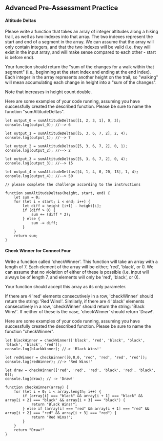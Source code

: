 ## Advanced Pre-Assessment Practice

#### Altitude Deltas

Please write a function that takes an array of integer altitudes along a hiking trail, as well as two indexes into that array. The two indexes represent the start and end of a segment in the array. We can assume that the array will only contain integers, and that the two indexes will be valid (i.e. they will exist in the input array, and will make sense compared to each other - start is before end).

Your function should return the "sum of the changes for a walk within that segment" (i.e., beginning at the start index and ending at the end index). Each integer in the array represents another height on the trail, so "walking" will mean accumulating each change in height into a "sum of the changes".

Note that increases in height count double.

Here are some examples of your code running, assuming you have successfully created the described function. Please be sure to name the function "sumAltitudeDeltas".

```javescript
let output_0 = sumAltitudeDeltas([1, 2, 3, 1], 0, 3);
console.log(output_0); //--> 6

let output_1 = sumAltitudeDeltas([5, 3, 6, 7, 2], 2, 4);
console.log(output_1); //--> 7

let output_2 = sumAltitudeDeltas([5, 3, 6, 7, 2], 0, 1);
console.log(output_2); //--> 2

let output_3 = sumAltitudeDeltas([5, 3, 6, 7, 2], 0, 4);
console.log(output_3); //--> 15

let output_4 = sumAltitudeDeltas([4, 1, 4, 0, 20, 13], 1, 4);
console.log(output_4); //--> 50
```

```javescript
// please complete the challenge according to the instructions

function sumAltitudeDeltas(height, start, end) {
    let sum = 0;
    for (let i = start; i < end; i++) {
        let diff = height [i+1] - height[i];
        if (diff > 0) {
            sum += (diff * 2);
        } else {
            sum -= diff;
        }
    }
    return sum;
}
```

#### Check Winner for Connect Four

Write a function called 'checkWinner'. This function will take an array with a length of 7. Each element of the array will be either; 'red', 'black', or 0. We can assume that no violation of either of these is possible (i.e. input will always be of length 7, and elements will only be 'red', 'black', or 0).

Your function should accept this array as its only parameter.

If there are 4 'red' elements consecutively in a row, 'checkWinner' should return the string: 'Red Wins!'. Similarly, if there are 4 'black' elements consecutively in a row, 'checkWinner' should return the string: 'Black Wins!'. If neither of these is the case, 'checkWinner' should return 'Draw!'.

Here are some examples of your code running, assuming you have successfully created the described function. Please be sure to name the function "checkWinner".

```javescript
let blackWinner = checkWinner(['black', 'red', 'black', 'black', 'black', 'black', 'red']);
console.log(blackWinner); //-> 'Black Wins!'

let redWinner = checkWinner([0,0,0, 'red', 'red', 'red', 'red']);
console.log(redWinner); //-> 'Red Wins!'

let draw = checkWinner(['red', 'red', 'red', 'black', 'red', 'black', 0]);
console.log(draw); // -> 'Draw!'
```

```javescript
function checkWinner(array) {
    for (let i = 0; i < array.length; i++) {
        if (array[i] === "black" && array[i + 1] === "black" && array[i + 2] === "black" && array[i + 3] === "black") {
            return "Black Wins!";
        } else if (array[i] === "red" && array[i + 1] === "red" && array[i + 2] === "red" && array[i + 3] === "red") {
            return "Red Wins!";
        }
    }
    return "Draw!"
}
```
